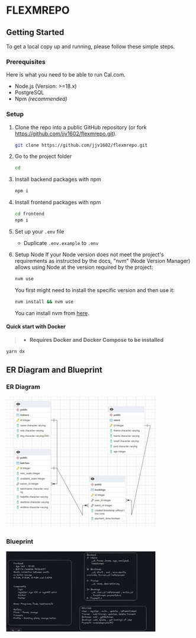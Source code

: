 # FLEXMREPO

## Getting Started

To get a local copy up and running, please follow these simple steps.

### Prerequisites

Here is what you need to be able to run Cal.com.

- Node.js (Version: >=18.x)
- PostgreSQL
- Npm _(recommended)_

### Setup

1. Clone the repo into a public GitHub repository (or fork https://github.com/jjv1602/flexmrepo.git). 

   ```sh
   git clone https://github.com/jjv1602/flexmrepo.git
   ```
2. Go to the project folder

   ```sh
   cd 
   ```

3. Install backend packages with npm

   ```sh
   npm i
   ```
4. Install frontend packages with npm
   ```sh
   cd frontend
   npm i
   ```
5. Set up your `.env` file

   - Duplicate `.env.example` to `.env`

6. Setup Node
   If your Node version does not meet the project's requirements as instructed by the docs, "nvm" (Node Version Manager) allows using Node at the version required by the project:

   ```sh
   nvm use
   ```

   You first might need to install the specific version and then use it:

   ```sh
   nvm install && nvm use
   ```

   You can install nvm from [here](https://github.com/nvm-sh/nvm).

#### Quick start with Docker

> - **Requires Docker and Docker Compose to be installed**

```sh
yarn dx
```

## ER Diagram and Blueprint
### ER Diagram
<img src="/ProjectImages/ERDiagram.jpg" width="80%" height="80%">

### Blueprint
<img src="/ProjectImages/blueprint.jpg" width="80%" height="80%">
  
